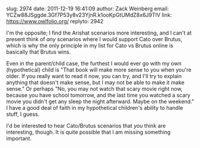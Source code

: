 slug:    2974
date:    2011-12-19 16:41:09
author:  Zack Weinberg
email:   YCZw88JSggde.3Gf7P53y8v23YjnR.k1ooKpGtUMdZ8x6J9TIV
link:     https://www.owlfolio.org/
replyto: 2942

I'm the opposite; I find the Arishat scenarios more interesting, and I
can't at present think of <i>any</i> scenarios where I would support
Cato over Brutus, which is why the only principle in my list for Cato
vs Brutus online is basically that Brutus wins.

Even in the parent/child case, the furthest I would ever go with my
own (hypothetical) child is "That book will make more sense to you
when you're older.  If you really want to read it now, you can try,
and I'll try to explain anything that doesn't make sense, but I may
not be able to make it make sense."  Or perhaps "No, you may not watch
that scary movie right now, because you have school tomorrow, and the
last time you watched a scary movie you didn't get any sleep the night
afterward.  Maybe on the weekend."  I have a good deal of faith in my
hypothetical children's ability to handle stuff, I guess.

I'd be interested to hear Cato/Brutus scenarios that <i>you</i> think
are interesting, though.  It is quite possible that I am missing
something important.
